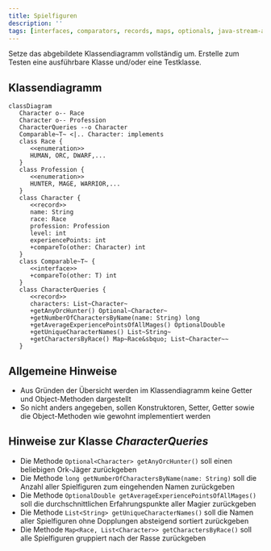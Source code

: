 ```yaml
---
title: Spielfiguren
description: ''
tags: [interfaces, comparators, records, maps, optionals, java-stream-api]
---
```


Setze das abgebildete Klassendiagramm vollständig um. Erstelle zum Testen eine
ausführbare Klasse und/oder eine Testklasse.

## Klassendiagramm

```mermaid
classDiagram
   Character o-- Race
   Character o-- Profession
   CharacterQueries --o Character
   Comparable~T~ <|.. Character: implements
   class Race {
      <<enumeration>>
      HUMAN, ORC, DWARF,...
   }
   class Profession {
      <<enumeration>>
      HUNTER, MAGE, WARRIOR,...
   }
   class Character {
      <<record>>
      name: String
      race: Race
      profession: Profession
      level: int
      experiencePoints: int
      +compareTo(other: Character) int
   }
   class Comparable~T~ {
      <<interface>>
      +compareTo(other: T) int
   }
   class CharacterQueries {
      <<record>>
      characters: List~Character~
      +getAnyOrcHunter() Optional~Character~
      +getNumberOfCharactersByName(name: String) long
      +getAverageExperiencePointsOfAllMages() OptionalDouble
      +getUniqueCharacterNames() List~String~
      +getCharactersByRace() Map~Race&sbquo; List~Character~~
   }
```

## Allgemeine Hinweise

- Aus Gründen der Übersicht werden im Klassendiagramm keine Getter und
  Object-Methoden dargestellt
- So nicht anders angegeben, sollen Konstruktoren, Setter, Getter sowie die
  Object-Methoden wie gewohnt implementiert werden

## Hinweise zur Klasse _CharacterQueries_

- Die Methode `Optional<Character> getAnyOrcHunter()` soll einen beliebigen
  Ork-Jäger zurückgeben
- Die Methode `long getNumberOfCharactersByName(name: String)` soll die Anzahl
  aller Spielfiguren zum eingehenden Namen zurückgeben
- Die Methode `OptionalDouble getAverageExperiencePointsOfAllMages()` soll die
  durchschnittlichen Erfahrungspunkte aller Magier zurückgeben
- Die Methode `List<String> getUniqueCharacterNames()` soll die Namen aller
  Spielfiguren ohne Dopplungen absteigend sortiert zurückgeben
- Die Methode `Map<Race, List<Character>> getCharactersByRace()` soll alle
  Spielfiguren gruppiert nach der Rasse zurückgeben
